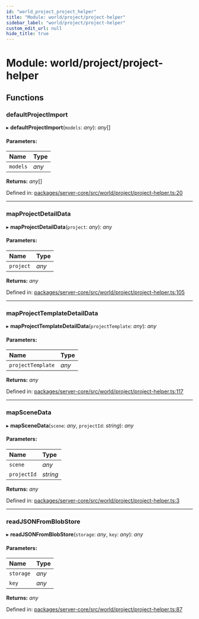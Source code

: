 ```yaml
---
id: "world_project_project_helper"
title: "Module: world/project/project-helper"
sidebar_label: "world/project/project-helper"
custom_edit_url: null
hide_title: true
---
```


# Module: world/project/project-helper

## Functions

### defaultProjectImport

▸ **defaultProjectImport**(`models`: *any*): *any*[]

#### Parameters:

Name | Type |
:------ | :------ |
`models` | *any* |

**Returns:** *any*[]

Defined in: [packages/server-core/src/world/project/project-helper.ts:20](https://github.com/xr3ngine/xr3ngine/blob/716a06460/packages/server-core/src/world/project/project-helper.ts#L20)

___

### mapProjectDetailData

▸ **mapProjectDetailData**(`project`: *any*): *any*

#### Parameters:

Name | Type |
:------ | :------ |
`project` | *any* |

**Returns:** *any*

Defined in: [packages/server-core/src/world/project/project-helper.ts:105](https://github.com/xr3ngine/xr3ngine/blob/716a06460/packages/server-core/src/world/project/project-helper.ts#L105)

___

### mapProjectTemplateDetailData

▸ **mapProjectTemplateDetailData**(`projectTemplate`: *any*): *any*

#### Parameters:

Name | Type |
:------ | :------ |
`projectTemplate` | *any* |

**Returns:** *any*

Defined in: [packages/server-core/src/world/project/project-helper.ts:117](https://github.com/xr3ngine/xr3ngine/blob/716a06460/packages/server-core/src/world/project/project-helper.ts#L117)

___

### mapSceneData

▸ **mapSceneData**(`scene`: *any*, `projectId`: *string*): *any*

#### Parameters:

Name | Type |
:------ | :------ |
`scene` | *any* |
`projectId` | *string* |

**Returns:** *any*

Defined in: [packages/server-core/src/world/project/project-helper.ts:3](https://github.com/xr3ngine/xr3ngine/blob/716a06460/packages/server-core/src/world/project/project-helper.ts#L3)

___

### readJSONFromBlobStore

▸ **readJSONFromBlobStore**(`storage`: *any*, `key`: *any*): *any*

#### Parameters:

Name | Type |
:------ | :------ |
`storage` | *any* |
`key` | *any* |

**Returns:** *any*

Defined in: [packages/server-core/src/world/project/project-helper.ts:87](https://github.com/xr3ngine/xr3ngine/blob/716a06460/packages/server-core/src/world/project/project-helper.ts#L87)
